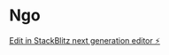 # Ngo

[Edit in StackBlitz next generation editor ⚡️](https://stackblitz.com/~/github.com/kingmadhu/Ngo)